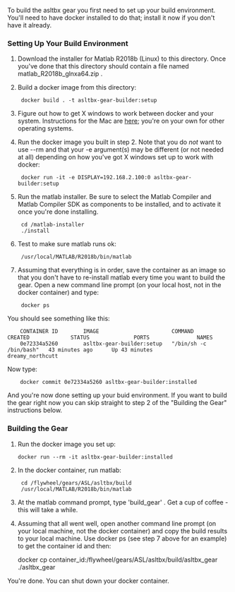 To build the asltbx gear you first need to set up your build environment. You'll need to have docker installed to do that; install it now if you don't have it already.

### Setting Up Your Build Environment
1. Download the installer for Matlab R2018b (Linux) to this directory. Once you've done that this directory should contain a file named matlab_R2018b_glnxa64.zip .
2. Build a docker image from this directory:

        docker build . -t asltbx-gear-builder:setup

3. Figure out how to get X windows to work between docker and your system. Instructions for the Mac are [here](https://cntnr.io/running-guis-with-docker-on-mac-os-x-a14df6a76efc); you're on your own for other operating systems.
4. Run the docker image you built in step 2. Note that you do *not* want to use --rm and that your -e argument(s) may be different (or not needed at all) depending on how you've got X windows set up to work with docker:

        docker run -it -e DISPLAY=192.168.2.100:0 asltbx-gear-builder:setup

5. Run the matlab installer. Be sure to select the Matlab Compiler and Matlab Compiler SDK as components to be installed, and to activate it once you're done installing.

        cd /matlab-installer
        ./install

6. Test to make sure matlab runs ok:

        /usr/local/MATLAB/R2018b/bin/matlab

7. Assuming that everything is in order, save the container as an image so that you don't have to re-install matlab every time you want to build the gear. Open a new command line prompt (on your local host, not in the docker container) and type:

        docker ps

You should see something like this:

        CONTAINER ID        IMAGE                       COMMAND                  CREATED             STATUS              PORTS               NAMES
        0e72334a5260        asltbx-gear-builder:setup   "/bin/sh -c /bin/bash"   43 minutes ago      Up 43 minutes                           dreamy_northcutt

Now type:

        docker commit 0e72334a5260 asltbx-gear-builder:installed

And you're now done setting up your buid environment. If you want to build the gear right now you can skip straight to step 2 of the "Building the Gear" instructions below.

 ### Building the Gear

 1. Run the docker image you set up:

        docker run --rm -it asltbx-gear-builder:installed

2. In the docker container, run matlab:

        cd /flywheel/gears/ASL/asltbx/build
        /usr/local/MATLAB/R2018b/bin/matlab

3. At the matlab command prompt, type 'build_gear' . Get a cup of coffee - this will take a while.

4. Assuming that all went well, open another command line prompt (on your local machine, not the docker container) and copy the build results to your local machine. Use docker ps (see step 7 above for an example) to get the container id and then:

    docker cp container_id:/flywheel/gears/ASL/asltbx/build/asltbx_gear ./asltbx_gear

You're done. You can shut down your docker container.